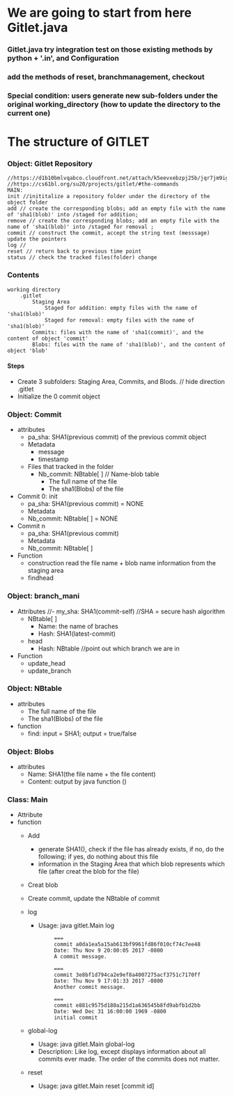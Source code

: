 # We are going to start from here **Gitlet.java**
### Gitlet.java try integration test on those existing methods by python + '.in', and Configuration
### add the methods of reset, branchmanagement, checkout

### Special condition: users generate new sub-folders under the original working_directory (how to update the directory to the current one) 

# The structure of GITLET

### Object: Gitlet Repository
    //https://d1b10bmlvqabco.cloudfront.net/attach/k5eevxebzpj25b/jqr7jm9igtc7l5/k97ipfmgmb3n/Gitlet_Slides.pdf
    //https://cs61bl.org/su20/projects/gitlet/#the-commands
    MAIN:
    init //inititalize a repository folder under the directory of the object folder
    add // create the corresponding blobs; add an empty file with the name of 'sha1(blob)' into /staged for addition; 
    remove // create the corresponding blobs; add an empty file with the name of 'sha1(blob)' into /staged for removal ;
    commit // construct the commit, accept the string text (messsage)
    update the pointers
    log //
    reset // return back to previous time point
    status // check the tracked files(folder) change

### Contents
    working directory
        .gitlet
            Staging Area
                Staged for addition: empty files with the name of 'sha1(blob)'
                Staged for removal: empty files with the name of 'sha1(blob)'
            Commits: files with the name of 'sha1(commit)', and the content of object 'commit'
            Blobs: files with the name of 'sha1(blob)', and the content of object 'blob'
    
#### Steps
* Create 3 subfolders: Staging Area, Commits, and Blods. // hide direction .gitlet
* Initialize the 0 commit object


### Object: Commit
* attributes
    - pa_sha: SHA1(previous commit) of the previous commit object
    - Metadata
        - message
        - timestamp
    - Files that tracked in the folder
        - Nb_commit: NBtable[ ] // Name-blob table
            - The full name of the file
            - The sha1(Blobs) of the file
* Commit 0: init
    - pa_sha: SHA1(previous commit) = NONE
    - Metadata
    - Nb_commit: NBtable[ ] = NONE
* Commit n
    - pa_sha: SHA1(previous commit)
    - Metadata
    - Nb_commit: NBtable[ ]
* Function
    - construction
        read the file name + blob name information from the staging area
    - findhead

### Object: branch_mani
* Attributes
    //- my_sha: SHA1(commit-self) //SHA = secure hash algorithm
    - NBtable[ ]
        - Name: the name of braches
        - Hash: SHA1(latest-commit)
    - head
        - Hash: NBtable //point out which branch we are in
* Function
    - update_head
    - update_branch

### Object: NBtable
* attributes
    - The full name of the file
    - The sha1(Blobs) of the file
* function
    - find: input = SHA1; output = true/false

### Object: Blobs
* attributes
    - Name: SHA1(the file name + the file content)
    - Content: output by java function ()

### Class: Main
* Attribute
* function
    - Add
        - generate SHA1(), check if the file has already exists, if no, do the following; if yes, do nothing about this 
          file
        - information in the Staging Area that which blob represents which file (after creat the blob for the file)
    - Creat blob
    - Create commit, update the NBtable of commit
    - log
        - Usage: java gitlet.Main log
    
                   ===
                   commit a0da1ea5a15ab613bf9961fd86f010cf74c7ee48
                   Date: Thu Nov 9 20:00:05 2017 -0800
                   A commit message.
          
                   ===
                   commit 3e8bf1d794ca2e9ef8a4007275acf3751c7170ff
                   Date: Thu Nov 9 17:01:33 2017 -0800
                   Another commit message.
          
                   ===
                   commit e881c9575d180a215d1a636545b8fd9abfb1d2bb
                   Date: Wed Dec 31 16:00:00 1969 -0800
                   initial commit
    - global-log
        - Usage: java gitlet.Main global-log
        - Description: Like log, except displays information about all commits ever made. The order of the commits does not matter.
    
    - reset
        - Usage: java gitlet.Main reset [commit id]
